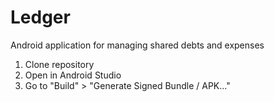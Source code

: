 # Ledger

Android application for managing shared debts and expenses

1. Clone repository
2. Open in Android Studio
3. Go to "Build" > "Generate Signed Bundle / APK..."
